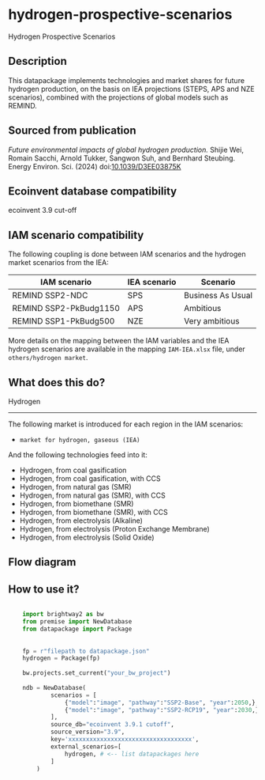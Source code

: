 # hydrogen-prospective-scenarios

Hydrogen Prospective Scenarios

Description
-----------
This datapackage implements technologies and market shares for future hydrogen production, 
on the basis on IEA projections (STEPS, APS and NZE scenarios), combined with
the projections of global models such as REMIND.

Sourced from publication
------------------------

*Future environmental impacts of global hydrogen production.*
Shijie Wei, Romain Sacchi, Arnold Tukker, Sangwon Suh, and Bernhard Steubing.
Energy Environ. Sci. (2024) doi:[10.1039/D3EE03875K](https://pubs.rsc.org/en/content/articlelanding/2024/ee/d3ee03875k)


Ecoinvent database compatibility
--------------------------------

ecoinvent 3.9 cut-off

IAM scenario compatibility
---------------------------

The following coupling is done between IAM scenarios and the hydrogen market scenarios from the IEA:

| IAM scenario           | IEA scenario | Scenario          |
|------------------------|--------------|-------------------|
| REMIND SSP2-NDC        | SPS          | Business As Usual |
| REMIND SSP2-PkBudg1150 | APS          | Ambitious         |
| REMIND SSP1-PkBudg500  | NZE          | Very ambitious    |

More details on the mapping between the IAM variables and the IEA hydrogen scenarios are available
in the mapping `IAM-IEA.xlsx` file, under `others/hydrogen market`.

What does this do?
------------------


Hydrogen
********

The following market is introduced for each region in the IAM scenarios:

* `market for hydrogen, gaseous (IEA)`

And the following technologies feed into it:

* Hydrogen, from coal gasification
* Hydrogen, from coal gasification, with CCS
* Hydrogen, from natural gas (SMR)
* Hydrogen, from natural gas (SMR), with CCS
* Hydrogen, from biomethane (SMR)
* Hydrogen, from biomethane (SMR), with CCS
* Hydrogen, from electrolysis (Alkaline)
* Hydrogen, from electrolysis (Proton Exchange Membrane)
* Hydrogen, from electrolysis (Solid Oxide)


Flow diagram
------------


How to use it?
--------------

```python

    import brightway2 as bw
    from premise import NewDatabase
    from datapackage import Package
    
    
    fp = r"filepath to datapackage.json"
    hydrogen = Package(fp)
    
    bw.projects.set_current("your_bw_project")
    
    ndb = NewDatabase(
            scenarios = [
                {"model":"image", "pathway":"SSP2-Base", "year":2050,},
                {"model":"image", "pathway":"SSP2-RCP19", "year":2030,},
            ],        
            source_db="ecoinvent 3.9.1 cutoff",
            source_version="3.9",
            key='xxxxxxxxxxxxxxxxxxxxxxxxxxxxxxxxxxx',
            external_scenarios=[
                hydrogen, # <-- list datapackages here
            ] 
        )
```

